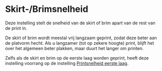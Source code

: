 Skirt-/Brimsnelheid
====
Deze instelling stelt de snelheid van de skirt of brim apart van de rest van de print in.

De skirt of brim wordt meestal vrij langzaam geprint, zodat deze beter aan de platvorm hecht. Als u langzamer (tot op zekere hoogte) print, blijft het over het algemeen beter plakken, maar duurt het langer om printen.

Zelfs als de skirt en brim op de eerste laag worden geprint, heeft deze instelling voorrang op de instelling [Printsnelheid eerste laag](speed_print_layer_0.md).